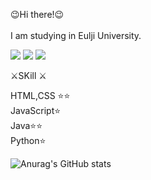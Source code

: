  
 😉Hi there!😉<br/><br/>
  I am studying in Eulji University.<br/>

 
<a href="https://www.notion.so/a3513cfbf2d944c08aac5ccaf863b82d" target="_blank"><img src="https://img.shields.io/badge/ Notion-000000?style=flat-square&logo=Notion&logoColor=white"/></a>
<a href="https://www.facebook.com/profile.php?id=100008112998558&mibextid=LQQJ4d" target="_blank"><img src="https://img.shields.io/badge/ Facebook-1877F2?style=flat-square&logo=Facebook&logoColor=white"/></a>
<a href="https://instagram.com/honghhmm?igshid=MmIzYWVlNDQ5Yg==" target="_blank"><img src="https://img.shields.io/badge/ Instagram-FF4D00?style=flat-square&logo=Instagram&logoColor=white"/></a>

 ⚔️SKill ⚔️
 
 HTML,CSS ⭐⭐<br/>
 JavaScript⭐<br/>
 Java⭐⭐<br/>
 Python⭐<br/>


![Anurag's GitHub stats](https://github-readme-stats.vercel.app/api?username=HungryHyunmin&show_icons=true&theme=cobalt)
